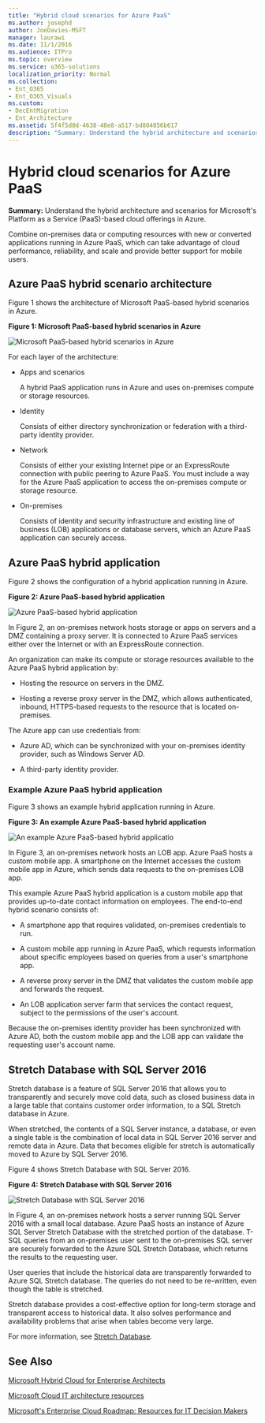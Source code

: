 ```yaml
---
title: "Hybrid cloud scenarios for Azure PaaS"
ms.author: josephd
author: JoeDavies-MSFT
manager: laurawi
ms.date: 11/1/2016
ms.audience: ITPro
ms.topic: overview
ms.service: o365-solutions
localization_priority: Normal
ms.collection:
- Ent_O365
- Ent_O365_Visuals
ms.custom:
- DecEntMigration
- Ent_Architecture
ms.assetid: 5f4f5d0d-4638-48e8-a517-bd804856b617
description: "Summary: Understand the hybrid architecture and scenarios for Microsoft's Platform as a Service (PaaS)-based cloud offerings in Azure."
---
```


# Hybrid cloud scenarios for Azure PaaS

 **Summary:** Understand the hybrid architecture and scenarios for Microsoft's Platform as a Service (PaaS)-based cloud offerings in Azure.
  
Combine on-premises data or computing resources with new or converted applications running in Azure PaaS, which can take advantage of cloud performance, reliability, and scale and provide better support for mobile users. 
  
## Azure PaaS hybrid scenario architecture

Figure 1 shows the architecture of Microsoft PaaS-based hybrid scenarios in Azure.
  
**Figure 1: Microsoft PaaS-based hybrid scenarios in Azure**

![Microsoft PaaS-based hybrid scenarios in Azure](images/Hybrid_Poster/Hybrid_Cloud_Stack_PaaS.png)
  
For each layer of the architecture:
  
- Apps and scenarios
    
    A hybrid PaaS application runs in Azure and uses on-premises compute or storage resources.
    
- Identity
    
    Consists of either directory synchronization or federation with a third-party identity provider.
    
- Network
    
    Consists of either your existing Internet pipe or an ExpressRoute connection with public peering to Azure PaaS. You must include a way for the Azure PaaS application to access the on-premises compute or storage resource.
    
- On-premises
    
    Consists of identity and security infrastructure and existing line of business (LOB) applications or database servers, which an Azure PaaS application can securely access.
    
## Azure PaaS hybrid application

Figure 2 shows the configuration of a hybrid application running in Azure.
  
**Figure 2: Azure PaaS-based hybrid application**

![Azure PaaS-based hybrid application](images/Hybrid_Poster/Hybrid_Cloud_Stack_PaaS_Apps.png)
  
In Figure 2, an on-premises network hosts storage or apps on servers and a DMZ containing a proxy server. It is connected to Azure PaaS services either over the Internet or with an ExpressRoute connection.
  
An organization can make its compute or storage resources available to the Azure PaaS hybrid application by:
  
- Hosting the resource on servers in the DMZ.
    
- Hosting a reverse proxy server in the DMZ, which allows authenticated, inbound, HTTPS-based requests to the resource that is located on-premises.
    
The Azure app can use credentials from:
  
- Azure AD, which can be synchronized with your on-premises identity provider, such as Windows Server AD.
    
- A third-party identity provider.
    
### Example Azure PaaS hybrid application

Figure 3 shows an example hybrid application running in Azure.
  
**Figure 3: An example Azure PaaS-based hybrid application**

![An example Azure PaaS-based hybrid applicatio](images/Hybrid_Poster/Hybrid_Cloud_Stack_PaaS_Apps_Ex.png)
  
In Figure 3, an on-premises network hosts an LOB app. Azure PaaS hosts a custom mobile app. A smartphone on the Internet accesses the custom mobile app in Azure, which sends data requests to the on-premises LOB app.
  
This example Azure PaaS hybrid application is a custom mobile app that provides up-to-date contact information on employees. The end-to-end hybrid scenario consists of:
  
- A smartphone app that requires validated, on-premises credentials to run.
    
- A custom mobile app running in Azure PaaS, which requests information about specific employees based on queries from a user's smartphone app.
    
- A reverse proxy server in the DMZ that validates the custom mobile app and forwards the request.
    
- An LOB application server farm that services the contact request, subject to the permissions of the user's account.
    
Because the on-premises identity provider has been synchronized with Azure AD, both the custom mobile app and the LOB app can validate the requesting user's account name.
  
## Stretch Database with SQL Server 2016

Stretch database is a feature of SQL Server 2016 that allows you to transparently and securely move cold data, such as closed business data in a large table that contains customer order information, to a SQL Stretch database in Azure.
  
When stretched, the contents of a SQL Server instance, a database, or even a single table is the combination of local data in SQL Server 2016 server and remote data in Azure. Data that becomes eligible for stretch is automatically moved to Azure by SQL Server 2016.
  
Figure 4 shows Stretch Database with SQL Server 2016.
  
**Figure 4: Stretch Database with SQL Server 2016**

![Stretch Database with SQL Server 2016](images/Hybrid_Poster/Hybrid_Cloud_Stack_PaaS_Apps_SQL.png)
  
In Figure 4, an on-premises network hosts a server running SQL Server 2016 with a small local database. Azure PaaS hosts an instance of Azure SQL Server Stretch Database with the stretched portion of the database. T-SQL queries from an on-premises user sent to the on-premises SQL server are securely forwarded to the Azure SQL Stretch Database, which returns the results to the requesting user.
  
 User queries that include the historical data are transparently forwarded to Azure SQL Stretch database. The queries do not need to be re-written, even though the table is stretched.
  
Stretch database provides a cost-effective option for long-term storage and transparent access to historical data. It also solves performance and availability problems that arise when tables become very large.
  
For more information, see [Stretch Database](https://msdn.microsoft.com/library/dn935011.aspx).
  
## See Also

[Microsoft Hybrid Cloud for Enterprise Architects](microsoft-hybrid-cloud-for-enterprise-architects.md)
  
[Microsoft Cloud IT architecture resources](microsoft-cloud-it-architecture-resources.md)

[Microsoft's Enterprise Cloud Roadmap: Resources for IT Decision Makers](https://sway.com/FJ2xsyWtkJc2taRD)



